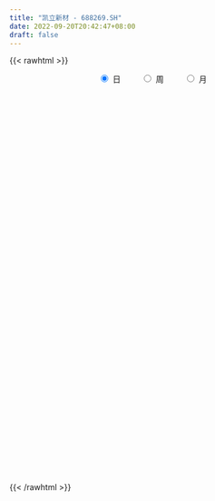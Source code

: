 ```yaml
---
title: "凯立新材 - 688269.SH"
date: 2022-09-20T20:42:47+08:00
draft: false
---
```

{{< rawhtml >}}
    <div style="text-align: center">
        <label style="padding: 1rem;"><input style="margin-right: .5rem" type="radio" name="period" value="D" checked onclick="period_change(this)">日</label>
        <label style="padding: 1rem;"><input style="margin-right: .5rem" type="radio" name="period" value="W" onclick="period_change(this)">周</label>
        <label style="padding: 1rem;"><input style="margin-right: .5rem" type="radio" name="period" value="M" onclick="period_change(this)">月</label>
    </div>
    <div id="chart" style="height: 700px;"></div> 
    <script type="text/javascript">
        const D_v = [166049.77,92809.42,46607.14,52970.84,37261.99,30047.22,25948.25,22724.91,28644.2,31200.84,18646.78,20709.01,15640.6,16086.91,19446.95,10540.24,16726.29,16989.31,32758.02,26249.63,22306.44,15419.68,12959.47,12518.04,6763.87,5027.08,11359.91,5710.83,12746.44,11459.09,11802.49,7882.62,12752.86,10397.02,6089.46,5501.73,5200.86,6142.36,15171.83,18010.38,7095.65,8148.84,15087.32,5335.84,11169.91,14185.73,7752.16,14530.1,11325.37,8378.55,6857.84,6698.14,16115.55,10197.16,12596.81,6273.36,4660.54,3950.66,3986.33,6064.57,3151.98,7362.7,3418.13,4628.83,7158.66,6971.66,7886.51,3539.62,5273.46,6635.36,4460.05,3441.01,6330.24,4513.72,2374.43,4021.77,5369.83,3068.42,1983.05,2169.99,3659.5,2487.15,1884.43,833.69,1579.43,1035.36,1364.19,1195.76,2961.95,1878.95,1184.1,2124.65,1748.77,2694.58,9127.04,4818.01,6612.6,1932.71,6111.43,6415.52,2750.69,4070.55,3689.4,5211.13,7148.55,9759.25,8389.2,4776.63,4962.72,7640.22,8029.74,6918.1,8142.45,6818.86,5697.1,6185.51,5350.01,6056.59,3463.41,3026.42,4746.93,5541.75,2584.87,7106.15,2799.5,6569.26,4914.62,3176.12,9561.38,4708.02,2960.9,2321.01,8350.7,7474.62,5030.73,4602.9,4014.22,8434.47,4811.43,4360.66,6348.05,5913.4,5341.38,7896.42,4745.21,5213.5,4710.84,4504.59,4107.19,4439.7,3848.58,6323.08,13947.88,11680.5,9035.99,4959.38,3775.51,14948.01,6057.1,4789.62,8155.58,3658.12,2919.51,2326.9,5910.09,4454.96,3343.42,3205.45,2071.2,1644.88,1985.44,1839.36,2209.47,1724.28,2089.72,2220.13,1611.95,2500.65,2394.8,2032.03,2255.54,1881.9,1972.68,880.94,1664.23,1710.32,1813.23,1536.55,1476.25,1073.47,1181.18,1052.04,1018.69,1297.67,992.66,1135.05,866.6,1523.63,1162.37,1334.22,3444.61,2466.96,994.09,2092.28,863.82,1422.42,989.34,1001.18,510.88,587.05,1123.9,2138.35,1252.14,1926.02,1922.52,1206.85,3898.83,1920.73,1481.68,570.32,3863.71,1968.95,1077.71,708.46,3051.63,1530.67,1755.97,1096.17,1075.3,3237.01,1231.27,949.04,1199.33,764.06,1742.37,2580.69,2389.16,5441.13,4254.72,3212.57,2497.73,8165.64,20879.27,8282.8,4330.44,6579.57,3448.71,4509.2,4637.96,4845.33,3407.01,9073.97,12338.08,6053.4,3720.06,5755.82,4445.57,4854.38,6063.35,3689.17,4432.37,2796.32,2103.28,2142.11,3323.7,3737.27,1510.93,3203.95,2539.53,3376.1,2930.94,2941.58,1847.47,2044.2,1888.95,4255.63,2449.65,2608.26,5447.69,6086.08,4200.78,2403.53,5116.53,7996.92,4707.23,13442.82,6222.22,5425.52,6420.19,5041.65,5653.84,5628.25,3827.96,4000.1,7601.18,8586.53,5239.74,19191.92,5565.15,4818.77,4637.74,7071.17,2404.4,3356.47,1912.31,2956.54,4030.79,4175.11,1683.68,2380.75,4429.18,8048.0,6854.3,3697.53]
const D_histogram = [0.0,2.3236011396,3.0147097118,3.8986258898,3.414823307,3.240695885,3.1117990135,3.0606941203,3.5837374036,4.2140787281,4.0655597271,3.5224738606,2.9548241492,2.7298435247,2.5975779082,1.9730528237,0.5436494952,-0.590298312,-2.4814851705,-2.8369044078,-2.8096281632,-2.6523837544,-2.5179837728,-1.7233796507,-1.2291661302,-0.9699501261,-1.2089138029,-1.745482799,-2.3707467081,-2.2316557101,-2.5078577897,-2.6010515289,-2.5636200805,-2.8354658437,-3.0130513557,-3.032416726,-2.9912730154,-2.5705852253,-2.9728959812,-2.7131863537,-2.6426608393,-2.7522038312,-2.0117118295,-1.3406442859,-0.3406095291,0.9428800284,1.7455648687,1.897061986,1.8183183752,1.6431111391,1.5213720702,1.2541797192,2.4462502554,3.5569838604,3.571440513,3.2619311133,2.6764698519,2.1028202765,1.5273914045,0.7650181816,0.4840121825,-0.0987713382,-0.5821042063,-0.7179779527,-1.2833574938,-1.3750891866,-1.3024036113,-1.3023667332,-1.4501973724,-1.1812377327,-1.3114746909,-1.3802464404,-1.3775767561,-1.4420009332,-1.5392617026,-1.6574314258,-1.8904151143,-1.747432536,-1.5586617947,-1.5555806724,-1.4523512434,-1.2444178628,-1.1218735722,-0.9482264778,-0.8490463592,-0.6587676988,-0.3720002462,-0.2055045505,0.1670797387,0.2022004264,0.2034693382,0.1900102895,0.2014158759,-0.0330269015,0.7612184365,1.0298349896,0.7828140916,0.8083364816,0.8215376242,0.5404629675,0.3143590444,0.0910881307,-0.0289275796,0.1289016556,0.386579064,1.0625928556,1.3458353545,1.4951689798,1.7331298811,2.2195381222,2.2612195046,2.0512774627,1.8277991194,1.7271919327,1.4815735583,1.228592386,0.9233837611,0.5553007548,0.1090414601,-0.1052487336,-0.6285408055,-1.1098756309,-1.3233612951,-1.4358052479,-1.4578822793,-1.2337677268,-1.0818997416,-1.0497328846,-0.7536524436,-0.6812072438,-0.8398839215,-0.73177785,-0.0462801106,0.421559602,0.6413358835,0.5241694098,0.4381628261,0.6655669738,0.9004744577,1.2112339549,1.2996814322,1.2392747127,1.0278370546,0.8242893589,0.6453275259,0.1686834293,-0.1923332977,-0.5081004645,-0.7414189146,-0.7342789253,-0.7550907763,-0.8186900753,-0.1527738738,-0.390302769,-0.2898577252,-0.5297375702,-0.7974746699,-1.7490301561,-2.0510477503,-2.3881186262,-2.3417795959,-1.9552155945,-1.7190194321,-1.6914720402,-1.0813617533,-0.633408455,-0.3640139926,0.0545867637,0.3940292903,0.6249596331,0.629480385,0.8018504926,0.834350993,0.9127865259,0.8249208171,0.8920936244,0.9213371412,0.6366330958,0.3817774386,0.07260431,-0.2705264869,-0.507847196,-0.4661388506,-0.4223340109,-0.4493864734,-0.6294512778,-0.6520401899,-0.5534725081,-0.5870883497,-0.627701835,-0.6531872065,-0.6497732457,-0.633963687,-0.6755008332,-0.723099492,-0.8201318769,-0.7408050548,-0.5840421755,-0.5241148253,-0.5210854458,-0.2923136898,0.1310785036,0.2468046486,0.6231879578,0.7652709046,0.9370158952,0.9975128205,1.0370817457,0.9423090935,0.7795558786,0.4667151728,0.5371783098,0.0918368345,-0.3696761539,-0.4908192075,-0.4083865542,0.4823783043,0.9142973196,1.0045387474,1.0235746409,1.4400967519,1.645402007,1.7082752205,1.567471692,1.4719329051,1.4019514132,1.2757098164,0.9864512808,0.8051285557,0.7769856415,0.381879193,-0.0185364356,-0.2519137249,-0.3218377158,-0.2147138513,0.0333536605,0.3802943267,0.7580274439,0.9133606406,0.7525092166,0.5246408191,-0.0682494255,-0.2454047024,-0.2753073474,-0.4851358228,-0.6501287713,-0.6907348561,-0.7039197162,-0.5616903123,-0.3971490302,-0.4388562585,-0.2639485986,0.2315292416,0.4738544438,0.4748023022,0.0501880579,-0.0701837674,0.0340493097,0.3411654366,0.4854280075,0.6338200485,0.5617876275,0.3540930548,0.1633461527,-0.2579547278,-0.6785592416,-0.7981632678,-0.8244016189,-0.8239654529,-0.9262086584,-0.9691903817,-0.8244235521,-0.7636096831,-0.7096383748,-0.6018172794,-0.2009577257,0.0815810622,0.0988248443,0.3921904306,0.476037834,0.3956412979,0.2219943817,0.0718871352,0.3526721708,0.4412854675,1.0738836771,1.5676607096,1.6252431981,1.7811433161,1.7318024133,1.7017931518,1.8870878703,1.8289175816,1.6310689387,1.5437796176,0.9824793296,0.645211888,1.0867956647,1.0081306951,0.8279335508,0.2866087773,-0.1412715221,-0.5218817388,-0.9046909538,-1.0478544063,-1.1872726769,-1.4228189979,-1.5856013974,-1.6159628853,-1.6563300078,-1.8496014624,-1.9826879515,-2.0735760527,-1.945367723]
const D_fast = [0.0,2.9045014245,4.3492874246,6.2078600751,6.577763319,7.2138098682,7.8628627502,8.5769313871,9.9959090212,11.6797700278,12.5476409585,12.8851735572,13.0562298831,13.5137101398,14.0308390003,13.8995771217,12.6060861671,11.3245637819,8.8130056307,7.7483602915,7.0732294953,6.5673779655,6.0722820039,6.4360412133,6.6229632013,6.6396916738,6.0984995463,5.1255598505,3.9076092643,3.4887863348,2.5856198078,1.8421631864,1.2386896147,0.2579773906,-0.6728709604,-1.4503405122,-2.1570150555,-2.3789735717,-3.5245083229,-3.9430952838,-4.5332349793,-5.330828929,-5.0932648847,-4.7573584125,-3.8424760379,-2.3232664733,-1.0841904159,-0.4584278021,-0.0825918192,0.1529787295,0.4115826781,0.4579352569,2.2615683571,4.2615479272,5.168864708,5.6748380866,5.7584942882,5.710549782,5.516968761,4.9458500835,4.7858471301,4.1783707748,3.5495118551,3.2341436205,2.3479247061,1.9124207166,1.659505389,1.3339505838,0.8235706015,0.797220808,0.3391151771,-0.0747181825,-0.4164426872,-0.8413670976,-1.3234432927,-1.8559708724,-2.5615583394,-2.8554338951,-3.0563286024,-3.4421426483,-3.7020010301,-3.8051721152,-3.9630962176,-4.0265057427,-4.1395872139,-4.1140004782,-3.9202330872,-3.8051135291,-3.3907593052,-3.3050885109,-3.2529522646,-3.2189087409,-3.1571491855,-3.3998486883,-2.4152987411,-1.8892234407,-1.9405408157,-1.7129343053,-1.4943487567,-1.6403076715,-1.7878218336,-1.9883207146,-2.1155683198,-1.9255136706,-1.5711914963,-0.6295294908,-0.0098281532,0.513297717,1.1845410886,2.2258338602,2.8328201188,3.1356974425,3.3691688791,3.7003596756,3.8251346907,3.879301615,3.8049389304,3.5756811128,3.1566821831,2.916079806,2.2356525326,1.4768487996,0.9325228116,0.4611275468,0.0745799457,-0.0097474335,-0.1283543838,-0.3586207479,-0.2509534178,-0.348810029,-0.7174576871,-0.792296078,-0.1183683663,0.4548612467,0.8349714992,0.8488473779,0.8723815008,1.2661773919,1.7262034902,2.3397714761,2.7531393115,3.0025512702,3.0480728757,3.0505975197,3.0329675681,2.598494329,2.1893942774,1.7466019946,1.3279288158,1.1514990738,0.9419145287,0.6736427109,1.3013654439,0.9662608565,0.994241469,0.6219272314,0.1548214642,-1.2339915609,-2.0487710928,-2.9828716252,-3.5219774939,-3.6242173911,-3.8177760868,-4.2130967049,-3.8733268563,-3.5837256718,-3.4053347075,-2.9730872603,-2.5351374112,-2.14796716,-1.9860763119,-1.6132435811,-1.3721553325,-1.0655231681,-0.9471586726,-0.6569624592,-0.3973846571,-0.5229304286,-0.6823417261,-0.9733637772,-1.3841261958,-1.7484087039,-1.8232350711,-1.8850137341,-2.024412815,-2.3618404389,-2.5474393985,-2.5872398437,-2.7676277727,-2.9651667168,-3.1539488899,-3.3129782405,-3.4556596036,-3.6660719581,-3.8944454899,-4.1965108439,-4.3023852855,-4.2916329502,-4.3627343062,-4.4899762883,-4.3342829547,-3.8781211354,-3.7006938282,-3.1685135296,-2.8351128566,-2.4291138922,-2.1192387618,-1.8203994002,-1.679594779,-1.6474590242,-1.8436209368,-1.6388632223,-2.0612454891,-2.6151775159,-2.8590253715,-2.8786893566,-1.8673299221,-1.2068365769,-0.8654604623,-0.5905309085,0.1860153905,0.8026711473,1.2926131659,1.5436775604,1.8161219998,2.0966283612,2.2893142185,2.2466685031,2.266627917,2.4327314131,2.1330947629,1.7280450254,1.4316893049,1.281305885,1.3347512867,1.5911572136,2.0331714615,2.6004114397,2.9840847965,3.0113606767,2.9146524839,2.3046998829,2.0661934305,1.9674639486,1.6363515175,1.3088263761,1.0955365773,0.9063717882,0.908178614,0.9734326385,0.8220113457,0.9309318559,1.4842920065,1.8450808196,1.9647292536,1.5526620238,1.4147442566,1.5274896611,1.9198971471,2.18551672,2.4923637731,2.560778259,2.44160695,2.291696586,1.8059070235,1.2156626994,0.8965178562,0.6641791004,0.4586239031,0.1248285331,-0.1604507856,-0.2217898441,-0.3518783959,-0.4753166813,-0.5179499057,-0.1673297834,0.1356042701,0.1775542633,0.5689674572,0.7718243191,0.7903381075,0.6721897866,0.540054324,0.9090074023,1.1079420659,2.0090111948,2.8947034046,3.3585966926,3.9597826397,4.3433923403,4.7388313667,5.3958980528,5.7949571595,6.0048757513,6.3035313346,5.9878508789,5.8118864093,6.5251691023,6.6985368064,6.7253230498,6.2556504706,5.7924522907,5.2813716393,4.6723896858,4.2672626318,3.8310261919,3.2397751215,2.6805923726,2.2462401634,1.7917905389,1.1361187188,0.5073602418,-0.1019218726,-0.4600554736]
const D_slow = [0.0,0.5809002849,1.3345777128,2.3092341853,3.162940012,3.9731139833,4.7510637367,5.5162372667,6.4121716176,7.4656912997,8.4820812314,9.3626996966,10.1014057339,10.7838666151,11.4332610921,11.926524298,12.0624366719,11.9148620939,11.2944908012,10.5852646993,9.8828576585,9.2197617199,8.5902657767,8.159420864,7.8521293315,7.6096417999,7.3074133492,6.8710426495,6.2783559724,5.7204420449,5.0934775975,4.4432147153,3.8023096952,3.0934432342,2.3401803953,1.5820762138,0.8342579599,0.1916116536,-0.5516123417,-1.2299089301,-1.8905741399,-2.5786250977,-3.0815530551,-3.4167141266,-3.5018665089,-3.2661465018,-2.8297552846,-2.3554897881,-1.9009101943,-1.4901324095,-1.109789392,-0.7962444622,-0.1846818984,0.7045640667,1.597424195,2.4129069733,3.0820244363,3.6077295054,3.9895773566,4.1808319019,4.3018349476,4.277142113,4.1316160614,3.9521215733,3.6312821998,3.2875099032,2.9619090003,2.636317317,2.2737679739,1.9784585407,1.650589868,1.3055282579,0.9611340689,0.6006338356,0.2158184099,-0.1985394465,-0.6711432251,-1.1080013591,-1.4976668078,-1.8865619759,-2.2496497867,-2.5607542524,-2.8412226454,-3.0782792649,-3.2905408547,-3.4552327794,-3.5482328409,-3.5996089786,-3.5578390439,-3.5072889373,-3.4564216028,-3.4089190304,-3.3585650614,-3.3668217868,-3.1765171777,-2.9190584303,-2.7233549074,-2.521270787,-2.3158863809,-2.180770639,-2.1021808779,-2.0794088453,-2.0866407402,-2.0544153263,-1.9577705603,-1.6921223464,-1.3556635077,-0.9818712628,-0.5485887925,0.006295738,0.5716006142,1.0844199798,1.5413697597,1.9731677429,2.3435611325,2.650709229,2.8815551692,3.0203803579,3.047640723,3.0213285396,2.8641933382,2.5867244305,2.2558841067,1.8969327947,1.5324622249,1.2240202932,0.9535453578,0.6911121367,0.5026990258,0.3323972148,0.1224262344,-0.060518228,-0.0720882557,0.0333016448,0.1936356157,0.3246779681,0.4342186746,0.6006104181,0.8257290325,1.1285375212,1.4534578793,1.7632765575,2.0202358211,2.2263081608,2.3876400423,2.4298108996,2.3817275752,2.2547024591,2.0693477304,1.8857779991,1.697005305,1.4923327862,1.4541393177,1.3565636255,1.2840991942,1.1516648016,0.9522961342,0.5150385951,0.0022766576,-0.594752999,-1.180197898,-1.6690017966,-2.0987566546,-2.5216246647,-2.791965103,-2.9503172168,-3.0413207149,-3.027674024,-2.9291667014,-2.7729267931,-2.6155566969,-2.4150940737,-2.2065063255,-1.978309694,-1.7720794897,-1.5490560836,-1.3187217983,-1.1595635244,-1.0641191647,-1.0459680872,-1.1135997089,-1.2405615079,-1.3570962206,-1.4626797233,-1.5750263416,-1.7323891611,-1.8953992086,-2.0337673356,-2.180539423,-2.3374648818,-2.5007616834,-2.6632049948,-2.8216959166,-2.9905711249,-3.1713459979,-3.3763789671,-3.5615802308,-3.7075907747,-3.838619481,-3.9688908424,-4.0419692649,-4.009199639,-3.9474984768,-3.7917014874,-3.6003837612,-3.3661297874,-3.1167515823,-2.8574811459,-2.6219038725,-2.4270149028,-2.3103361096,-2.1760415322,-2.1530823236,-2.245501362,-2.3682061639,-2.4703028025,-2.3497082264,-2.1211338965,-1.8699992097,-1.6141055494,-1.2540813614,-0.8427308597,-0.4156620546,-0.0237941316,0.3441890947,0.694676948,1.0136044021,1.2602172223,1.4614993612,1.6557457716,1.7512155699,1.746581461,1.6836030297,1.6031436008,1.549465138,1.5578035531,1.6528771348,1.8423839958,2.0707241559,2.2588514601,2.3900116648,2.3729493084,2.3115981328,2.242771296,2.1214873403,1.9589551475,1.7862714334,1.6102915044,1.4698689263,1.3705816687,1.2608676041,1.1948804545,1.2527627649,1.3712263758,1.4899269514,1.5024739659,1.484928024,1.4934403514,1.5787317106,1.7000887125,1.8585437246,1.9989906315,2.0875138952,2.1283504333,2.0638617514,1.894221941,1.694681124,1.4885807193,1.2825893561,1.0510371915,0.8087395961,0.602633708,0.4117312873,0.2343216935,0.0838673737,0.0336279423,0.0540232078,0.0787294189,0.1767770266,0.2957864851,0.3946968096,0.450195405,0.4681671888,0.5563352315,0.6666565984,0.9351275177,1.3270426951,1.7333534946,2.1786393236,2.6115899269,3.0370382149,3.5088101825,3.9660395779,4.3738068126,4.759751717,5.0053715493,5.1666745213,5.4383734375,5.6904061113,5.897389499,5.9690416933,5.9337238128,5.8032533781,5.5770806396,5.3151170381,5.0182988688,4.6625941194,4.26619377,3.8622030487,3.4481205467,2.9857201811,2.4900481933,1.9716541801,1.4853122494]
const D_data = [['2021-06-09', 64.0, 79.59, 62.0, 97.63],['2021-06-10', 84.0, 116.0, 83.4, 122.5],['2021-06-11', 109.0, 106.0, 104.0, 116.19],['2021-06-15', 112.0, 115.73, 107.5, 119.8],['2021-06-16', 115.0, 103.0, 98.93, 115.0],['2021-06-17', 105.0, 108.28, 99.05, 115.0],['2021-06-18', 108.2, 111.2, 100.51, 118.2],['2021-06-21', 110.01, 114.9, 109.33, 122.4],['2021-06-22', 113.8, 126.9, 110.53, 128.0],['2021-06-23', 126.9, 135.5, 126.9, 149.67],['2021-06-24', 136.0, 131.51, 127.0, 137.9],['2021-06-25', 133.0, 129.01, 120.22, 134.99],['2021-06-28', 132.45, 129.68, 128.08, 136.12],['2021-06-29', 129.98, 135.6, 126.1, 135.76],['2021-06-30', 135.65, 139.52, 134.15, 148.66],['2021-07-01', 139.0, 134.8, 133.34, 141.1],['2021-07-02', 133.0, 121.86, 120.88, 135.98],['2021-07-05', 121.0, 120.3, 114.01, 124.0],['2021-07-06', 119.67, 103.02, 97.1, 121.43],['2021-07-07', 100.46, 115.6, 100.46, 118.47],['2021-07-08', 115.0, 118.7, 111.33, 124.57],['2021-07-09', 117.11, 120.0, 109.11, 122.0],['2021-07-12', 119.96, 119.7, 113.34, 127.0],['2021-07-13', 119.01, 129.99, 116.01, 133.36],['2021-07-14', 128.0, 129.68, 124.51, 132.85],['2021-07-15', 129.99, 129.0, 125.1, 132.68],['2021-07-16', 128.15, 123.0, 113.11, 130.37],['2021-07-19', 120.83, 116.99, 114.0, 120.97],['2021-07-20', 114.38, 112.01, 106.61, 116.44],['2021-07-21', 112.21, 119.28, 112.21, 121.54],['2021-07-22', 118.44, 112.57, 110.11, 124.28],['2021-07-23', 112.07, 112.49, 107.01, 113.76],['2021-07-26', 110.36, 112.49, 103.2, 112.49],['2021-07-27', 112.48, 106.3, 106.3, 113.0],['2021-07-28', 106.0, 104.3, 98.39, 106.8],['2021-07-29', 105.72, 103.6, 102.16, 108.8],['2021-07-30', 102.99, 102.17, 98.09, 104.65],['2021-08-02', 102.0, 106.02, 100.61, 108.2],['2021-08-03', 105.88, 93.5, 90.24, 105.88],['2021-08-04', 93.75, 99.0, 93.33, 99.01],['2021-08-05', 97.0, 95.15, 94.47, 98.0],['2021-08-06', 94.86, 90.3, 88.58, 95.46],['2021-08-09', 91.18, 100.35, 90.0, 104.2],['2021-08-10', 98.54, 101.5, 98.54, 101.66],['2021-08-11', 100.8, 108.99, 98.2, 109.64],['2021-08-12', 108.99, 118.5, 106.04, 120.2],['2021-08-13', 118.5, 118.78, 111.14, 122.32],['2021-08-16', 118.78, 114.3, 110.0, 125.0],['2021-08-17', 114.7, 112.8, 109.0, 120.5],['2021-08-18', 111.72, 112.05, 108.98, 115.61],['2021-08-19', 108.0, 113.0, 108.0, 115.05],['2021-08-20', 111.45, 111.1, 105.01, 114.5],['2021-08-23', 109.11, 133.32, 108.62, 133.32],['2021-08-24', 134.5, 141.0, 131.5, 141.9],['2021-08-25', 140.0, 133.34, 125.73, 140.0],['2021-08-26', 131.9, 131.51, 127.84, 137.0],['2021-08-27', 130.05, 128.4, 128.01, 133.01],['2021-08-30', 125.85, 127.8, 125.85, 133.18],['2021-08-31', 130.0, 126.66, 125.53, 133.59],['2021-09-01', 130.3, 122.19, 119.0, 130.3],['2021-09-02', 124.02, 126.5, 122.54, 129.19],['2021-09-03', 127.0, 121.14, 116.79, 128.37],['2021-09-06', 120.03, 119.82, 118.05, 122.97],['2021-09-07', 120.76, 122.55, 118.62, 125.72],['2021-09-08', 122.38, 115.0, 115.0, 124.58],['2021-09-09', 114.28, 118.58, 114.28, 123.9],['2021-09-10', 120.36, 119.96, 115.1, 124.99],['2021-09-13', 119.96, 118.6, 116.39, 121.13],['2021-09-14', 117.0, 115.59, 114.49, 120.73],['2021-09-15', 115.0, 120.39, 114.6, 122.0],['2021-09-16', 120.66, 115.02, 114.87, 121.77],['2021-09-17', 114.42, 114.38, 113.5, 119.8],['2021-09-22', 113.49, 114.15, 107.95, 116.03],['2021-09-23', 115.92, 112.12, 112.0, 118.79],['2021-09-24', 112.1, 110.13, 110.0, 113.84],['2021-09-27', 110.13, 108.0, 105.0, 111.87],['2021-09-28', 106.57, 104.12, 101.8, 106.99],['2021-09-29', 104.17, 107.0, 102.37, 107.87],['2021-09-30', 106.28, 106.96, 103.27, 107.0],['2021-10-08', 108.5, 103.66, 103.0, 108.5],['2021-10-11', 103.66, 103.7, 101.53, 105.48],['2021-10-12', 103.71, 104.43, 102.0, 109.55],['2021-10-13', 103.01, 102.92, 102.21, 105.99],['2021-10-14', 102.92, 103.11, 102.67, 104.61],['2021-10-15', 102.9, 101.74, 99.57, 103.82],['2021-10-18', 100.93, 102.58, 100.8, 102.95],['2021-10-19', 102.02, 104.17, 101.0, 105.55],['2021-10-20', 102.5, 103.15, 102.0, 105.2],['2021-10-21', 102.8, 106.67, 100.03, 107.99],['2021-10-22', 106.33, 103.19, 103.0, 107.4],['2021-10-25', 103.18, 102.53, 101.19, 104.61],['2021-10-26', 101.28, 101.98, 100.59, 103.44],['2021-10-27', 101.9, 101.96, 100.61, 102.76],['2021-10-28', 101.8, 97.86, 97.86, 103.52],['2021-10-29', 102.21, 112.1, 102.21, 114.89],['2021-11-01', 114.0, 108.68, 106.0, 114.29],['2021-11-02', 108.67, 102.6, 101.03, 108.67],['2021-11-03', 102.08, 105.68, 101.12, 105.8],['2021-11-04', 105.68, 105.94, 104.37, 112.75],['2021-11-05', 105.93, 101.75, 100.0, 106.15],['2021-11-08', 101.99, 101.1, 100.2, 102.98],['2021-11-09', 100.6, 99.78, 98.5, 102.06],['2021-11-10', 100.5, 99.87, 98.37, 102.88],['2021-11-11', 99.58, 103.2, 99.58, 104.85],['2021-11-12', 105.77, 105.5, 104.0, 111.0],['2021-11-15', 108.52, 113.6, 107.0, 115.9],['2021-11-16', 112.91, 112.03, 111.03, 119.88],['2021-11-17', 111.74, 112.5, 110.15, 117.0],['2021-11-18', 111.76, 115.85, 111.76, 118.8],['2021-11-19', 115.0, 122.48, 115.0, 125.0],['2021-11-22', 122.6, 120.18, 118.5, 125.0],['2021-11-23', 119.0, 118.42, 114.55, 121.77],['2021-11-24', 118.66, 118.82, 116.52, 122.6],['2021-11-25', 118.18, 121.16, 116.01, 122.39],['2021-11-26', 122.98, 120.0, 119.01, 126.0],['2021-11-29', 119.19, 120.0, 116.74, 123.5],['2021-11-30', 121.69, 119.09, 117.18, 123.98],['2021-12-01', 118.74, 117.49, 115.12, 121.03],['2021-12-02', 116.72, 115.0, 114.68, 119.3],['2021-12-03', 114.88, 116.55, 114.86, 117.71],['2021-12-06', 115.5, 110.8, 110.11, 117.0],['2021-12-07', 113.02, 108.29, 107.0, 113.02],['2021-12-08', 108.07, 109.13, 107.88, 110.69],['2021-12-09', 107.89, 108.7, 105.8, 109.5],['2021-12-10', 109.18, 108.55, 107.55, 109.83],['2021-12-13', 109.0, 111.3, 107.45, 115.98],['2021-12-14', 111.68, 110.64, 109.36, 113.15],['2021-12-15', 111.0, 108.9, 108.9, 112.36],['2021-12-16', 108.9, 112.46, 106.56, 114.0],['2021-12-17', 112.0, 110.14, 109.0, 112.48],['2021-12-20', 109.85, 106.43, 105.23, 110.59],['2021-12-21', 106.65, 109.01, 106.0, 109.09],['2021-12-22', 108.0, 118.08, 108.0, 118.78],['2021-12-23', 117.84, 118.63, 116.87, 120.83],['2021-12-24', 120.4, 117.83, 117.02, 121.5],['2021-12-27', 115.53, 114.39, 113.14, 119.88],['2021-12-28', 114.39, 114.67, 114.21, 116.33],['2021-12-29', 114.22, 119.5, 114.22, 122.31],['2021-12-30', 119.49, 121.58, 117.88, 123.5],['2021-12-31', 121.58, 125.0, 121.58, 126.96],['2022-01-04', 125.0, 124.49, 117.62, 127.44],['2022-01-05', 123.98, 123.95, 120.63, 126.99],['2022-01-06', 123.48, 122.5, 122.08, 128.44],['2022-01-07', 121.0, 122.52, 120.02, 126.22],['2022-01-10', 120.88, 122.71, 118.22, 124.06],['2022-01-11', 123.12, 117.87, 117.11, 125.2],['2022-01-12', 115.05, 117.38, 114.15, 118.27],['2022-01-13', 115.38, 116.16, 115.26, 117.75],['2022-01-14', 116.59, 115.51, 114.21, 118.46],['2022-01-17', 116.98, 117.6, 115.8, 122.0],['2022-01-18', 116.01, 116.87, 114.33, 116.98],['2022-01-19', 116.0, 115.7, 111.11, 117.9],['2022-01-20', 120.41, 126.3, 120.0, 138.84],['2022-01-21', 124.64, 116.12, 116.12, 124.64],['2022-01-24', 118.0, 119.9, 109.1, 120.0],['2022-01-25', 116.71, 115.1, 114.12, 119.46],['2022-01-26', 115.7, 112.99, 111.0, 116.11],['2022-01-27', 109.01, 100.19, 100.19, 110.62],['2022-01-28', 101.97, 103.44, 100.19, 107.48],['2022-02-07', 104.1, 99.44, 98.98, 105.0],['2022-02-08', 99.3, 101.43, 95.01, 103.7],['2022-02-09', 101.95, 104.94, 99.98, 105.6],['2022-02-10', 104.0, 103.0, 101.12, 104.73],['2022-02-11', 102.03, 99.4, 98.66, 103.27],['2022-02-14', 99.22, 106.94, 99.0, 107.36],['2022-02-15', 105.01, 106.68, 104.05, 107.86],['2022-02-16', 106.63, 105.56, 105.16, 110.75],['2022-02-17', 106.48, 108.74, 104.71, 109.66],['2022-02-18', 107.97, 109.56, 106.25, 110.47],['2022-02-21', 108.0, 109.75, 108.0, 111.65],['2022-02-22', 109.75, 107.67, 105.1, 109.75],['2022-02-23', 107.07, 110.47, 104.8, 111.61],['2022-02-24', 110.34, 109.6, 106.43, 111.95],['2022-02-25', 110.12, 110.88, 108.18, 112.97],['2022-02-28', 107.3, 109.2, 107.01, 113.0],['2022-03-01', 109.23, 111.54, 108.03, 113.5],['2022-03-02', 110.25, 111.85, 108.5, 112.06],['2022-03-03', 111.95, 107.67, 106.38, 111.95],['2022-03-04', 105.52, 106.83, 105.52, 110.01],['2022-03-07', 107.58, 104.65, 102.57, 107.76],['2022-03-08', 103.12, 102.22, 102.09, 107.32],['2022-03-09', 102.81, 101.49, 99.56, 105.05],['2022-03-10', 105.93, 103.88, 101.0, 105.93],['2022-03-11', 103.0, 103.58, 99.75, 104.5],['2022-03-14', 103.95, 102.17, 99.7, 104.99],['2022-03-15', 101.95, 99.02, 99.02, 103.99],['2022-03-16', 101.0, 99.67, 94.5, 101.98],['2022-03-17', 100.01, 100.63, 99.23, 103.4],['2022-03-18', 100.0, 98.39, 98.0, 102.45],['2022-03-21', 97.3, 97.29, 96.24, 98.92],['2022-03-22', 97.0, 96.44, 96.13, 98.67],['2022-03-23', 94.7, 95.85, 94.7, 98.44],['2022-03-24', 94.6, 95.15, 93.38, 96.67],['2022-03-25', 95.51, 93.42, 91.78, 95.99],['2022-03-28', 93.42, 92.1, 90.3, 94.93],['2022-03-29', 94.96, 90.0, 88.51, 94.96],['2022-03-30', 89.51, 91.04, 89.01, 91.95],['2022-03-31', 91.35, 91.6, 89.8, 93.76],['2022-04-01', 90.18, 89.99, 89.71, 92.3],['2022-04-06', 90.03, 88.47, 87.11, 91.79],['2022-04-07', 85.88, 91.03, 85.85, 91.45],['2022-04-08', 90.99, 94.6, 90.0, 95.95],['2022-04-11', 95.47, 91.79, 91.0, 95.64],['2022-04-12', 91.19, 96.19, 90.0, 98.63],['2022-04-13', 94.6, 94.69, 94.12, 96.9],['2022-04-14', 95.02, 96.1, 92.8, 96.78],['2022-04-15', 94.2, 95.65, 93.6, 96.37],['2022-04-18', 94.25, 96.05, 94.02, 96.99],['2022-04-19', 96.95, 94.62, 94.37, 97.4],['2022-04-20', 94.49, 93.4, 93.0, 95.7],['2022-04-21', 92.11, 90.39, 89.7, 94.96],['2022-04-22', 89.13, 94.62, 89.13, 95.59],['2022-04-25', 92.34, 87.08, 85.99, 94.09],['2022-04-26', 87.35, 83.99, 81.13, 89.07],['2022-04-27', 83.98, 86.0, 80.13, 86.27],['2022-04-28', 84.22, 87.74, 84.0, 88.86],['2022-04-29', 89.45, 100.2, 87.95, 101.99],['2022-05-05', 101.99, 98.28, 96.78, 102.18],['2022-05-06', 97.0, 95.9, 94.8, 99.4],['2022-05-09', 95.06, 95.87, 95.0, 96.42],['2022-05-10', 96.0, 102.82, 93.18, 105.56],['2022-05-11', 105.0, 102.95, 101.51, 105.0],['2022-05-12', 102.94, 103.15, 101.03, 104.88],['2022-05-13', 103.15, 101.67, 101.34, 104.79],['2022-05-16', 101.67, 102.84, 100.0, 106.86],['2022-05-17', 102.5, 103.94, 101.13, 105.0],['2022-05-18', 102.54, 103.9, 102.53, 105.48],['2022-05-19', 103.6, 101.8, 100.1, 103.61],['2022-05-20', 103.99, 102.79, 101.1, 103.99],['2022-05-23', 102.5, 105.0, 102.41, 106.2],['2022-05-24', 103.4, 99.96, 99.59, 105.0],['2022-05-25', 100.0, 98.13, 96.9, 100.0],['2022-05-26', 98.25, 98.64, 95.2, 101.68],['2022-05-27', 100.35, 99.87, 98.37, 100.77],['2022-05-30', 99.33, 102.2, 98.0, 103.42],['2022-05-31', 103.18, 105.08, 101.5, 105.77],['2022-06-01', 104.0, 108.33, 104.0, 111.0],['2022-06-02', 107.98, 111.39, 107.87, 114.14],['2022-06-06', 110.84, 111.0, 110.0, 115.98],['2022-06-07', 111.01, 108.0, 106.5, 111.59],['2022-06-08', 109.0, 106.95, 104.53, 109.0],['2022-06-09', 100.1, 100.67, 99.0, 101.7],['2022-06-10', 100.25, 104.0, 100.05, 105.91],['2022-06-13', 104.95, 105.4, 104.0, 109.38],['2022-06-14', 105.15, 102.5, 101.3, 105.16],['2022-06-15', 102.0, 101.88, 100.99, 105.0],['2022-06-16', 102.5, 102.61, 101.52, 104.25],['2022-06-17', 101.12, 102.49, 100.33, 103.5],['2022-06-20', 101.51, 104.5, 101.51, 104.97],['2022-06-21', 103.45, 105.43, 103.23, 106.0],['2022-06-22', 104.44, 103.03, 102.81, 105.67],['2022-06-23', 103.0, 106.0, 101.02, 108.0],['2022-06-24', 109.99, 112.0, 107.0, 113.68],['2022-06-27', 110.67, 111.3, 108.26, 112.37],['2022-06-28', 111.55, 109.52, 109.0, 111.99],['2022-06-29', 109.95, 103.46, 102.89, 109.95],['2022-06-30', 103.7, 106.0, 102.2, 107.89],['2022-07-01', 107.49, 108.97, 105.5, 111.25],['2022-07-04', 108.97, 113.0, 106.5, 113.0],['2022-07-05', 113.01, 112.75, 108.71, 113.02],['2022-07-06', 112.67, 114.3, 111.11, 115.6],['2022-07-07', 114.01, 112.5, 112.5, 114.5],['2022-07-08', 112.5, 110.7, 109.78, 113.29],['2022-07-11', 110.7, 110.34, 107.7, 110.7],['2022-07-12', 109.24, 106.05, 105.31, 113.8],['2022-07-13', 108.65, 103.68, 102.31, 108.65],['2022-07-14', 103.0, 105.65, 103.0, 106.35],['2022-07-15', 104.0, 106.0, 103.7, 108.37],['2022-07-18', 106.0, 105.8, 103.72, 108.23],['2022-07-19', 104.66, 103.7, 102.38, 105.08],['2022-07-20', 103.31, 103.42, 102.0, 104.64],['2022-07-21', 103.29, 105.43, 102.5, 107.8],['2022-07-22', 104.88, 104.37, 103.11, 106.8],['2022-07-25', 104.0, 104.05, 103.1, 106.19],['2022-07-26', 105.0, 104.66, 102.55, 105.0],['2022-07-27', 104.52, 109.4, 104.01, 109.55],['2022-07-28', 110.08, 109.73, 108.46, 111.02],['2022-07-29', 110.6, 107.3, 106.0, 110.88],['2022-08-01', 105.0, 111.82, 105.0, 112.85],['2022-08-02', 110.9, 110.6, 108.33, 114.08],['2022-08-03', 112.48, 108.95, 106.3, 113.8],['2022-08-04', 110.82, 107.4, 106.33, 110.82],['2022-08-05', 106.98, 107.0, 106.03, 109.18],['2022-08-08', 107.0, 113.0, 107.0, 113.5],['2022-08-09', 113.96, 112.0, 110.02, 113.96],['2022-08-10', 112.49, 121.5, 111.97, 125.0],['2022-08-11', 121.83, 124.04, 120.12, 125.31],['2022-08-12', 123.0, 121.57, 120.75, 126.79],['2022-08-15', 121.57, 125.03, 121.57, 125.89],['2022-08-16', 123.98, 124.5, 121.0, 128.25],['2022-08-17', 123.26, 126.31, 122.53, 128.7],['2022-08-18', 126.45, 131.34, 125.15, 132.4],['2022-08-19', 132.6, 130.66, 127.76, 132.99],['2022-08-22', 128.83, 130.2, 128.03, 131.77],['2022-08-23', 130.19, 132.74, 128.48, 136.8],['2022-08-24', 132.73, 126.75, 126.0, 134.98],['2022-08-25', 128.2, 128.5, 126.2, 131.5],['2022-08-26', 127.4, 140.0, 127.4, 140.25],['2022-08-29', 137.98, 136.1, 134.5, 139.69],['2022-08-30', 137.39, 135.69, 133.03, 137.39],['2022-08-31', 133.39, 130.5, 128.6, 135.39],['2022-09-01', 127.52, 130.2, 126.52, 130.88],['2022-09-02', 127.4, 129.17, 127.3, 131.0],['2022-09-05', 127.13, 127.31, 127.0, 131.0],['2022-09-06', 127.31, 128.88, 125.51, 130.11],['2022-09-07', 128.88, 128.0, 127.54, 130.68],['2022-09-08', 128.0, 125.42, 125.13, 128.0],['2022-09-09', 126.45, 124.68, 121.0, 126.46],['2022-09-13', 124.65, 125.11, 123.02, 126.98],['2022-09-14', 124.41, 124.0, 123.13, 126.88],['2022-09-15', 124.03, 120.5, 120.13, 124.98],['2022-09-16', 119.06, 119.22, 118.54, 124.5],['2022-09-19', 119.22, 117.83, 117.52, 123.0],['2022-09-20', 118.57, 119.31, 118.57, 121.99]]
const W_v = [305466.33,146228.3,121925.74,78440.99,113723.08,48628.37,49601.47,39941.93,54569.06,53530.96,47790.0,49843.42,24516.24,30063.79,23349.5,13218.39,14443.07,2169.99,10444.2,8436.21,16879.14,25890.27,22870.32,35528.02,35606.25,24081.94,22779.2,28929.4,26137.96,26223.68,25499.25,23281.33,40239.74,38775.99,21849.73,18985.12,9403.43,10817.25,9023.09,8200.58,5623.05,5680.31,7245.79,6361.95,5361.36,10206.36,3402.41,8189.15,8509.74,7380.71,12153.35,39009.93,27150.72,34302.35,24829.23,19084.49,13917.96,13635.62,13246.69,23254.61,37794.71,26571.89,44619.47,24497.23,16431.22,16541.61,10551.83]
const W_histogram = [0.0,0.3318518519,1.6582901762,1.9419134768,1.890221949,1.9369169862,1.1762397215,-0.0411624336,-1.5798362305,-0.6605735442,-0.5550543001,0.6303251491,0.8616020433,0.8687896536,0.4523677877,-0.1238883138,-0.7009116772,-1.254866204,-1.6743939493,-1.7687914451,-1.174343921,-1.4057552429,-1.2396348656,0.0140754455,0.6418206722,0.7809496957,0.3143798632,0.1039229444,0.4540760255,1.1030328742,1.2869002545,0.8775928113,0.6022418397,-0.4242228409,-1.315310563,-1.1656256543,-0.9329428055,-1.0010105646,-1.2006791171,-1.5934352192,-2.0689542856,-2.4684253118,-2.2805699106,-1.9564303769,-1.6921441592,-1.0535356641,-0.8419034275,-0.2644230065,0.2159420277,0.3519399525,1.1856909321,1.2035789522,1.081666819,1.5793268115,1.6353613404,1.7117009224,1.3825165803,1.009183279,0.9164574281,0.7962518871,1.6122778238,2.6189425798,3.7023103406,3.4813215372,2.8510412599,1.9288641159,1.2218654834]
const W_fast = [0.0,0.4148148148,2.1558256832,2.924927353,3.3457913124,3.8767155962,3.4100982619,2.1824054984,0.2487726438,1.0028919441,0.9696476131,2.3126083496,2.7592857546,2.9836707784,2.6803408594,2.0731126794,1.3208613968,0.453190319,-0.3849359137,-0.9215312708,-0.620669727,-1.2035198595,-1.3473081986,-0.0900790262,0.6981213685,1.032487816,0.6445129493,0.4600367666,0.923708854,1.8484239214,2.3540163653,2.1641071249,2.0393166132,0.9067962224,-0.3131191404,-0.4548406453,-0.455393498,-0.7737138982,-1.27355223,-2.0646671369,-3.0574247747,-4.0740021288,-4.4562892053,-4.6212572658,-4.7800070879,-4.4047825088,-4.403626129,-3.8922514597,-3.3579009186,-3.1339180056,-2.0037442931,-1.6849615349,-1.5364569633,-0.643965268,-0.1790904039,0.3251744087,0.3416192116,0.22058173,0.3569702361,0.435827667,1.6549230597,3.3163234606,5.3252688066,5.9746103875,6.0570904251,5.6171293102,5.2155970485]
const W_slow = [0.0,0.082962963,0.497535507,0.9830138762,1.4555693635,1.93979861,2.2338585404,2.223567932,1.8286088743,1.6634654883,1.5247019133,1.6822832005,1.8976837114,2.1148811248,2.2279730717,2.1970009932,2.0217730739,1.708056523,1.2894580356,0.8472601743,0.5536741941,0.2022353834,-0.107673333,-0.1041544717,0.0563006964,0.2515381203,0.3301330861,0.3561138222,0.4696328286,0.7453910471,1.0671161108,1.2865143136,1.4370747735,1.3310190633,1.0021914225,0.710785009,0.4775493076,0.2272966664,-0.0728731129,-0.4712319177,-0.9884704891,-1.605576817,-2.1757192947,-2.6648268889,-3.0878629287,-3.3512468447,-3.5617227016,-3.6278284532,-3.5738429463,-3.4858579581,-3.1894352251,-2.8885404871,-2.6181237823,-2.2232920794,-1.8144517443,-1.3865265137,-1.0408973687,-0.7886015489,-0.5594871919,-0.3604242201,0.0426452358,0.6973808808,1.6229584659,2.4932888503,3.2060491652,3.6882651942,3.9937315651]
const W_data = [['2021-06-11', 64.0, 106.0, 62.0, 122.5],['2021-06-18', 112.0, 111.2, 98.93, 119.8],['2021-06-25', 110.01, 129.01, 109.33, 149.67],['2021-07-02', 132.45, 121.86, 120.88, 148.66],['2021-07-09', 121.0, 120.0, 97.1, 124.57],['2021-07-16', 119.96, 123.0, 113.11, 133.36],['2021-07-23', 120.83, 112.49, 106.61, 124.28],['2021-07-30', 110.36, 102.17, 98.09, 113.0],['2021-08-06', 102.0, 90.3, 88.58, 108.2],['2021-08-13', 91.18, 118.78, 90.0, 122.32],['2021-08-20', 118.78, 111.1, 105.01, 125.0],['2021-08-27', 109.11, 128.4, 108.62, 141.9],['2021-09-03', 125.85, 121.14, 116.79, 133.59],['2021-09-10', 120.03, 119.96, 114.28, 125.72],['2021-09-17', 119.96, 114.38, 113.5, 122.0],['2021-09-24', 113.49, 110.13, 107.95, 118.79],['2021-09-30', 110.13, 106.96, 101.8, 111.87],['2021-10-08', 108.5, 103.66, 103.0, 108.5],['2021-10-15', 103.66, 101.74, 99.57, 109.55],['2021-10-22', 100.93, 103.19, 100.03, 107.99],['2021-10-29', 103.18, 112.1, 97.86, 114.89],['2021-11-05', 114.0, 101.75, 100.0, 114.29],['2021-11-12', 101.99, 105.5, 98.37, 111.0],['2021-11-19', 108.52, 122.48, 107.0, 125.0],['2021-11-26', 122.6, 120.0, 114.55, 126.0],['2021-12-03', 119.19, 116.55, 114.68, 123.98],['2021-12-10', 115.5, 108.55, 105.8, 117.0],['2021-12-17', 109.0, 110.14, 106.56, 115.98],['2021-12-24', 109.85, 117.83, 105.23, 121.5],['2021-12-31', 115.53, 125.0, 113.14, 126.96],['2022-01-07', 125.0, 122.52, 117.62, 128.44],['2022-01-14', 120.88, 115.51, 114.15, 125.2],['2022-01-21', 116.98, 116.12, 111.11, 138.84],['2022-01-28', 118.0, 103.44, 100.19, 120.0],['2022-02-11', 104.1, 99.4, 95.01, 105.6],['2022-02-18', 99.22, 109.56, 99.0, 110.75],['2022-02-25', 108.0, 110.88, 104.8, 112.97],['2022-03-04', 107.3, 106.83, 105.52, 113.5],['2022-03-11', 107.58, 103.58, 99.56, 107.76],['2022-03-18', 103.95, 98.39, 94.5, 104.99],['2022-03-25', 97.3, 93.42, 91.78, 98.92],['2022-04-01', 93.42, 89.99, 88.51, 94.96],['2022-04-08', 90.03, 94.6, 85.85, 95.95],['2022-04-15', 95.47, 95.65, 90.0, 98.63],['2022-04-22', 94.25, 94.62, 89.13, 97.4],['2022-04-29', 92.34, 100.2, 80.13, 101.99],['2022-05-06', 101.99, 95.9, 94.8, 102.18],['2022-05-13', 95.06, 101.67, 93.18, 105.56],['2022-05-20', 101.67, 102.79, 100.0, 106.86],['2022-05-27', 102.5, 99.87, 95.2, 106.2],['2022-06-02', 99.33, 111.39, 98.0, 114.14],['2022-06-10', 110.84, 104.0, 99.0, 115.98],['2022-06-17', 104.95, 102.49, 100.33, 109.38],['2022-06-24', 101.51, 112.0, 101.02, 113.68],['2022-07-01', 110.67, 108.97, 102.2, 112.37],['2022-07-08', 108.97, 110.7, 106.5, 115.6],['2022-07-15', 110.7, 106.0, 102.31, 113.8],['2022-07-22', 106.0, 104.37, 102.0, 108.23],['2022-07-29', 104.0, 107.3, 102.55, 111.02],['2022-08-05', 105.0, 107.0, 105.0, 114.08],['2022-08-12', 107.0, 121.57, 107.0, 126.79],['2022-08-19', 121.57, 130.66, 121.0, 132.99],['2022-08-26', 128.83, 140.0, 126.0, 140.25],['2022-09-02', 137.98, 129.17, 126.52, 139.69],['2022-09-09', 127.13, 124.68, 121.0, 131.0],['2022-09-16', 124.65, 119.22, 118.54, 126.98],['2022-09-23', 119.22, 119.31, 117.52, 123.0]]
const M_v = [624794.83,279161.38,213670.43,97654.0,37929.54,131430.38,116616.66,127796.31,52328.0,36092.19,30337.83,31805.07,128268.14,64739.14,147262.34,53000.23]
const M_histogram = [0.0,-2.3835897436,-2.1842986339,-3.1916791192,-3.3100641817,-2.7394312116,-1.8295279693,-2.5035766855,-2.3858763222,-3.2634357543,-3.039340807,-2.3669721016,-1.6962039082,-1.0334849577,0.9894104196,1.5618499868]
const M_fast = [0.0,-2.9794871795,-3.3262707283,-5.1315709933,-6.0774721013,-6.191696934,-5.7391756841,-7.0391185716,-7.517887289,-9.2113056597,-9.7470459141,-9.6664202341,-9.4197030177,-9.0153553067,-6.7451073244,-5.7822052606]
const M_slow = [0.0,-0.5958974359,-1.1419720944,-1.9398918742,-2.7674079196,-3.4522657225,-3.9096477148,-4.5355418862,-5.1320109667,-5.9478699053,-6.7077051071,-7.2994481325,-7.7234991095,-7.9818703489,-7.734517744,-7.3440552474]
const M_data = [['2021-06-30', 64.0, 139.52, 62.0, 149.67],['2021-07-30', 139.0, 102.17, 97.1, 141.1],['2021-08-31', 102.0, 126.66, 88.58, 141.9],['2021-09-30', 130.3, 106.96, 101.8, 130.3],['2021-10-29', 108.5, 112.1, 97.86, 114.89],['2021-11-30', 114.0, 119.09, 98.37, 126.0],['2021-12-31', 118.74, 125.0, 105.23, 126.96],['2022-01-28', 125.0, 103.44, 100.19, 138.84],['2022-02-28', 104.1, 109.2, 95.01, 113.0],['2022-03-31', 109.23, 91.6, 88.51, 113.5],['2022-04-29', 90.18, 100.2, 80.13, 101.99],['2022-05-31', 101.99, 105.08, 93.18, 106.86],['2022-06-30', 104.0, 106.0, 99.0, 115.98],['2022-07-29', 107.49, 107.3, 102.0, 115.6],['2022-08-31', 105.0, 130.5, 105.0, 140.25],['2022-09-30', 127.52, 119.31, 117.52, 131.0]]
        const D_a = [null,null,null,null,null,null,null,null,null,149.67,null,null,null,null,null,null,null,null,97.1,null,null,null,null,133.36,null,null,null,null,null,null,null,null,null,null,null,null,null,null,null,null,null,88.58,null,null,null,null,null,125.0,null,null,null,105.01,null,null,null,null,null,null,133.59,null,null,null,null,null,null,114.28,null,null,null,122.0,null,null,null,null,null,null,null,null,null,null,null,null,null,null,null,null,null,null,null,null,null,null,null,97.86,null,null,null,null,null,null,null,null,null,null,null,null,null,null,null,null,null,null,null,null,126.0,null,null,null,null,null,null,null,null,105.8,null,null,null,null,null,null,null,null,null,null,null,null,null,null,null,null,null,null,128.44,null,null,null,null,null,null,null,null,null,null,null,null,null,null,null,null,null,95.01,null,null,null,null,null,null,null,null,null,null,null,null,null,null,113.5,null,null,null,null,null,null,null,null,null,null,null,null,null,null,null,null,null,null,null,null,null,null,null,null,85.85,null,null,null,null,null,null,null,97.4,null,null,null,null,null,80.13,null,null,null,null,null,null,null,null,null,null,null,null,null,null,null,null,null,null,null,null,null,null,null,115.98,null,null,null,null,null,null,null,null,100.33,null,null,null,null,null,null,null,null,null,null,null,null,115.6,null,null,null,null,null,null,null,null,null,102.0,null,null,null,null,null,null,null,null,null,null,null,null,null,null,null,null,null,null,null,null,null,null,null,null,null,null,140.25,null,null,null,null,null,null,null,null,null,121.0,null,null,null,null,null,null]
const W_a = [null,null,149.67,null,null,null,null,null,88.58,null,null,null,null,null,null,null,null,null,null,null,null,null,null,null,null,null,null,null,null,null,128.44,null,null,null,null,null,null,null,null,null,null,null,null,null,null,80.13,null,null,null,null,null,null,null,null,null,null,null,null,null,null,null,null,140.25,null,null,null,null]
const M_a = [null,null,null,null,null,null,null,null,null,null,80.13,null,null,null,null,null]
        const D_b = [[{ coord: ['2021-06-23', 133.36] }, { coord: ['2022-08-26', 97.1] }]]
const W_b = [[{ coord: ['2021-06-25', 128.44] }, { coord: ['2022-04-29', 88.58] }]]
const M_b = []
    </script>
{{< /rawhtml >}}